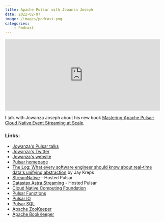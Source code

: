 ```yaml
---
title: Apache Pulsar with Jowanza Joseph
date: 2022-02-07
image: /images/podcast.png
categories:
    - Podcast
---
```


<iframe src="https://open.spotify.com/embed/episode/1bS5PPymcYjpTv5cDHYAMJ" width="100%" height="232" frameBorder="0" allowtransparency="true" allow="encrypted-media"></iframe>

I talk with Jowanza Joseph about his new book [Mastering Apache Pulsar: Cloud Native Event Streaming at Scale](https://amzn.to/3BaNRzt).

### Links:


* [Jowanza's Pulsar talks](https://www.youtube.com/results?search_query=jowanza+joseph+pulsar)
* [Jowanza's Twitter](https://twitter.com/jowanza)
* [Jowanza's website ](https://jowanza.com)
* [Pulsar homepage](https://pulsar.apache.org/)
* [The Log: What every software engineer should know about real-time data's unifying abstraction](https://engineering.linkedin.com/distributed-systems/log-what-every-software-engineer-should-know-about-real-time-datas-unifying) by Jay Kreps
* [StreamNative](https://streamnative.io/) - Hosted Pulsar
* [Datastax Astra Streaming](https://www.datastax.com/products/astra-streaming) - Hosted Pulsar
* [Cloud Native Computing Foundation](https://www.cncf.io/)
* [Pulsar Functions](https://pulsar.apache.org/docs/en/functions-overview/)
* [Pulsar IO](https://pulsar.apache.org/docs/en/2.3.0/io-overview/)
* [Pulsar SQL](https://pulsar.apache.org/docs/en/sql-overview/)
* [Apache ZooKeeper](https://zookeeper.apache.org/)
* [Apache BookKeeper](https://bookkeeper.apache.org/)
